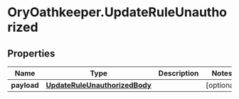 # OryOathkeeper.UpdateRuleUnauthorized

## Properties
Name | Type | Description | Notes
------------ | ------------- | ------------- | -------------
**payload** | [**UpdateRuleUnauthorizedBody**](UpdateRuleUnauthorizedBody.md) |  | [optional] 


